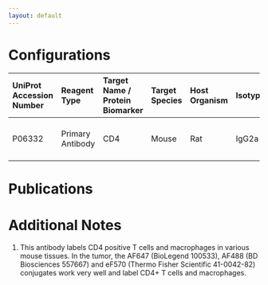 ```yaml
---
layout: default
---
```


# Configurations

| UniProt Accession Number   | Reagent Type     | Target Name / Protein Biomarker   | Target Species   | Host Organism   | Isotype   | Clonality   | Vendor         |   Catalog Number | Conjugate   | RRID      | Availability   | Method        | Tissue Preservation               | Target Tissue                    | Tissue State   | Detergent         | Antigen Retrieval Conditions   | Dye Inactivation Conditions   | Recommend   | Agree                                                        | Disagree   | Contributor                                                  | Notes       |
|:---------------------------|:-----------------|:----------------------------------|:-----------------|:----------------|:----------|:------------|:---------------|-----------------:|:------------|:----------|:---------------|:--------------|:----------------------------------|:---------------------------------|:---------------|:------------------|:-------------------------------|:------------------------------|:------------|:-------------------------------------------------------------|:-----------|:-------------------------------------------------------------|:------------|
| P06332                     | Primary Antibody | CD4                               | Mouse            | Rat             | IgG2a     | RM4-5       | BD Biosciences |           557667 | AF488       | AB_396779 | Stock          | IBEX2D Manual | 1:4 Cytofix/Cytoperm Fixed Frozen | Pancreatic Ductal Adenocarcinoma | Tumor          | 0.3% Triton-X-100 | NA                             | 1 mg/ml LiBH4 15 minutes      | Yes         | [0009-0007-0646-7946](https://orcid.org/0009-0007-0646-7946) | NA         | [0009-0007-0646-7946](https://orcid.org/0009-0007-0646-7946) | [1](#notes) |

# Publications



# Additional Notes

<a name="notes"></a>
1. This antibody labels CD4 positive T cells and macrophages in various mouse tissues. In the tumor, the AF647 (BioLegend 100533), AF488 (BD Biosciences 557667) and eF570 (Thermo Fisher Scientific 41-0042-82) conjugates work very well and label CD4+ T cells and macrophages.